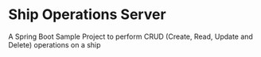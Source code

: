 # Ship Operations Server
A Spring Boot Sample Project to perform CRUD (Create, Read, Update and Delete) operations on a ship 